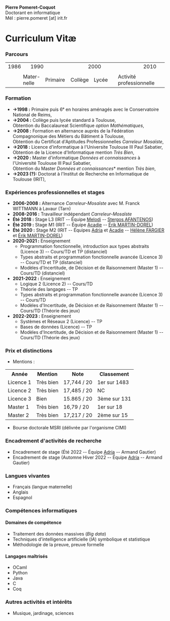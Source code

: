 **Pierre Pomeret-Coquot** <br />
Doctorant en informatique <br />
Mél : pierre.pomeret [at] irit.fr

# Curriculum Vitæ

### Parcours
<table>
<tr>
<td colspan="4">1986</td>
<td colspan="10">1990</td>
<td colspan="10">2000</td>
<td colspan="10">2010</td>
<td colspan="3">2020</td>
</tr>
<tr>
<td></td><td></td><td></td><td></td>
<td></td><td></td><td></td><td></td><td></td>
<td></td><td></td><td></td><td></td><td></td>
<td></td><td></td><td></td><td></td><td></td>
<td></td><td></td><td></td><td></td><td></td>
<td></td><td></td><td></td><td></td><td></td>
<td></td><td></td><td></td><td></td><td></td>
<td></td><td></td><td></td>
</tr>
<tr>
<td colspan="3"></td>
<td colspan="3">Mater-<br />nelle</td>
<td colspan="5">Primaire</td>
<td colspan="4">Collège</td>
<td colspan="3"> Lycée</td>
<td></td>
<td colspan="10">Activité professionnelle</td>
<td colspan="3">Licence</td>
<td colspan="2">Master</td>
<td colspan="3">Doctorat</td>
</tr>
</table>

### Formation

- **→1998 :** Primaire puis 6ᵉ en horaires aménagés avec le Conservatoire National de Reims,
- **→2004 :** Collège puis lycée standard à Toulouse, <br />
              Obtention du Baccalaureat Scientifique *option Mathématiques*,
- **→2008 :** Formation en alternance auprès de la Fédération Compagnonique des Métiers du Bâtiment à Toulouse, <br />
              Obtention du Certificat d'Aptitudes Professionnelles *Carreleur Mosaïste*,
- **→2018 :** Licence d'informatique à l'Universite Toulouse III Paul Sabatier, <br />
              Obtention de la Licence d'Informatique mention *Très Bien*,
- **→2020 :** Master d'informatique *Données et connaissances* à l'Université Toulouse III Paul Sabatier, <br />
              Obtention du Master *Données et connaissances** mention *Très bien*,
- **→2023 (?):** Doctorat à l'Institut de Recherche en Informatique de Toulouse (IRIT),

### Expériences professionnelles et stages

- **2006-2008 :** Alternance *Carreleur-Mosaïste* avec M. Franck WITTMANN à Lavaur (Tarn)
- **2008-2016 :** Travailleur indépendant *Carreleur-Mosaïste*
- **Été 2018 :** Stage L3 (IRIT -- Équipe [Melodi](https://www.irit.fr/departement/intelligence-artificielle/equipe-melodi/) -- [Stergos AFANTENOS](https://www.irit.fr/~Stergos.Afantenos/))
- **Été 2019 :** Stage M1 (IRIT -- Équipe [Acadie](https://www.irit.fr/departement/fiabilite-des-systemes-et-des-logiciels/equipe-acadie/) -- [Érik MARTIN-DOREL](https://www.irit.fr/~Erik.Martin-Dorel/))
- **Été 2020 :** Stage M2 (IRIT -- Équipes [Adria](https://www.irit.fr/departement/intelligence-artificielle/adria/) et [Acadie](https://www.irit.fr/departement/fiabilite-des-systemes-et-des-logiciels/equipe-acadie/) -- [Hélène FARGIER](https://www.irit.fr/~Helene.Fargier/) et [Érik MARTIN-DOREL](https://www.irit.fr/~Erik.Martin-Dorel/))
- **2020-2021 :** Enseignement
  - Programmation fonctionnelle, introduction aux types abstraits (Licence 3) -- Cours/TD et TP (distanciel)
  - Types abstraits et programmation fonctionnelle avancée (Licence 3) -- Cours/TD et TP (distanciel)
  - Modèles d'Incertitude, de Décision et de Raisonnement (Master 1) -- Cours/TD (distanciel)
- **2021-2022 :** Enseignement
  - Logique 2 (Licence 2) -- Cours/TD
  - Théorie des langages -- TP
  - Types abstraits et programmation fonctionnelle avancée (Licence 3) -- Cours/TD
  - Modèles d'Incertitude, de Décision et de Raisonnement (Master 1) -- Cours/TD (Théorie des jeux)
- **2022-2023 :** Enseignement
  - Systèmes et Réseaux 2 (Licence) -- TP
  - Bases de données (Licence) -- TP
  - Modèles d'Incertitude, de Décision et de Raisonnement (Master 1) -- Cours/TD (Théorie des jeux)
  
### Prix et distinctions

- Mentions :
<table>
	<tr>
		<th>Année</th>
		<th>Mention</th>
		<th>Note</th>
		<th>Classement</th>
	</tr>
	<tr>
		<td>Licence 1</td>
		<td>Très bien</td>
		<td>17,744 / 20</td>
		<td>1er sur 1483</td>
	</tr>
	<tr>
		<td>Licence 2</td>
		<td>Très bien</td>
		<td>17,485 / 20</td>
		<td>NC</td>
	</tr>
	<tr>
		<td>Licence 3</td>
		<td>Bien</td>
		<td>15.865 / 20</td>
		<td>3ème sur 131</td>
	</tr>
	<tr>
		<td>Master 1</td>
		<td>Très bien</td>
		<td>16,79 / 20</td>
		<td>1er sur 18</td>
	</tr>
	<tr>
		<td>Master 2</td>
		<td>Très bien</td>
		<td>17,217 / 20</td>
		<td>2ème sur 15</td>
	</tr>
</table>

- Bourse doctorale MSRI (délivrée par l'organisme CIMI)

### Encadrement d'activités de recherche

- Encadrement de stage (Été 2022 -- Équipe [Adria](https://www.irit.fr/departement/intelligence-artificielle/adria/) -- Armand Gautier)
- Encadrement de stage (Automne Hiver 2022 -- Équipe [Adria](https://www.irit.fr/departement/intelligence-artificielle/adria/) -- Armand Gautier)

### Langues vivantes

- Français (langue maternelle)
- Anglais
- Espagnol

### Compétences informatiques

#### Domaines de compétence

- Traitement des données massives (*Big data*)
- Techniques d'intelligence artificielle (*IA*) symbolique et statistique
- Méthodologie de la preuve, preuve formelle

#### Langages maîtrisés

- OCaml
- Python
- Java
- C
- Coq

### Autres activités et intérêts

- Musique, jardinage, sciences
